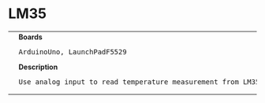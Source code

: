 # LM35
<table><tr>
<td>
<br><img src="LM35-LaunchPadF5529_bb.png" width=320px>
<br><img src="LM35_bb.png" width=320px>
</td>
<td>
<b>Boards</b><p><pre>ArduinoUno, LaunchPadF5529</pre></p>
<b>Description</b><p><pre>Use analog input to read temperature measurement from LM35.
</pre></p>
</td>
</tr></table>

